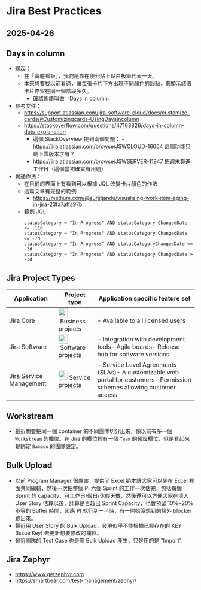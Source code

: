 # Jira Best Practices

## 2025-04-26
## Days in column

- 緣起：
  - 在「實體看板」，我們是靠在便利貼上點白板筆代表一天。
  - 本來想要找以前看過，讓每張卡片下方出現不同顏色的圓點，來顯示該張卡片停留在同一個階段多久。
    - 確認術語叫做「Days in column」
- 參考文件：
  - https://support.atlassian.com/jira-software-cloud/docs/customize-cards/#Customizingcards-UsingDaysincolumn
  - https://stackoverflow.com/questions/47163826/days-in-column-dots-explanation
    - 這個 StackOverview 提到兩個問題：
    -https://jira.atlassian.com/browse/JSWCLOUD-16004 這個功能只剩下雲版本才有？
    - https://jira.atlassian.com/browse/JSWSERVER-11847 把週末算進工作日（這個當初確實有用過）
- 變通作法：
  - 在目前的界面上有看到可以根據 JQL 改變卡片顏色的作法
  - 這篇文章有完整的範例
    - https://medium.com/@surjitjandu/visualising-work-item-aging-in-jira-23fa7affa97b
  - 範例 JQL
    ```jql
    statusCategory = "In Progress" AND statusCategory ChangedDate <= -11d
    statusCategory = "In Progress" AND statusCategory ChangedDate <= -7d
    statusCategory = "In Progress" AND statusCategoryChangedDate <= -3d
    statusCategory = "In Progress" AND statusCategory ChangedDate > -3d
    ```

## Jira Project Types

| Application | Project type | Application specific feature set |
| --- |  --- |  --- |
| Jira Core | <img src='https://confluence.atlassian.com/jirasoftwareserver0904/files/1188766485/1188766488/1/1600423910215/business_projects.png' height='24'> Business projects | -   Available to all licensed users |
| Jira Software | <img src='https://confluence.atlassian.com/jirasoftwareserver0904/files/1188766485/1188766487/1/1600423910132/service_desk.png' height='24'> Software projects | -   Integration with development tools-   Agile boards-   Release hub for software versions |
| Jira Service Management | <img src='https://confluence.atlassian.com/jirasoftwareserver0904/files/1188766485/1188766486/1/1600423909923/software_projects.png' height='24'> Service projects | -   Service Level Agreements (SLAs)-   A customizable web portal for customers-   Permission schemes allowing customer access |

## Workstream

- 最近想要把同一個 container 的不同團隊切分出來，像以前有多一個 `Workstream` 的欄位。在 Jira 的欄位裡有一個 `Team` 的預設欄位，但是看起來是綁定 `Bamboo` 的團隊設定。

## Bulk Upload

- 以前 Program Manager 很厲害，提供了 Excel 範本讓大家可以先在 Excel 裡面共同編輯，然後一次把整個 PI 六個 Sprint 的工作一次估完，包括每個 Sprint 的 capacity，可工作日/假日/休假天數，然後還可以方便大家在填入 User Story 估算以後，計算是否超出 Sprint Capacity，也會預留 10%~20% 不等的 Buffer 時間，因應 PI 執行到一半時，有一開始沒想到的額外 blocker 跑出來。
- 最近用 User Story 的 Bulk Upload，發現似乎不能根據已經存在的 KEY (Issue Key) 去更新想要修改的欄位。
- 最近團隊的 Test Case 也是用 Bulk Upload 產生，只是用的是 "Import".

## Jira Zephyr

- https://www.getzephyr.com
- https://smartbear.com/test-management/zephyr/